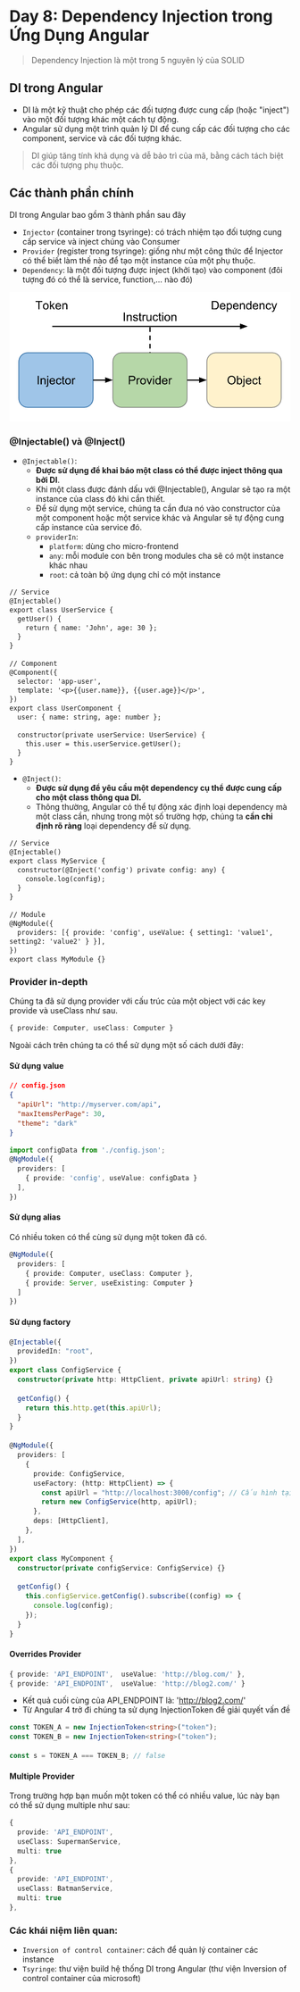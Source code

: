 # Day 8: Dependency Injection trong Ứng Dụng Angular

> Dependency Injection là một trong 5 nguyên lý của SOLID

## DI trong Angular

- DI là một kỹ thuật cho phép các đối tượng được cung cấp (hoặc "inject") vào một đối tượng khác một cách tự động.
- Angular sử dụng một trình quản lý DI để cung cấp các đối tượng cho các component, service và các đối tượng khác.

> DI giúp tăng tính khả dụng và dễ bảo trì của mã, bằng cách tách biệt các đối tượng phụ thuộc.

## Các thành phần chính

DI trong Angular bao gồm 3 thành phần sau đây

- `Injector` (container trong tsyringe): có trách nhiệm tạo đối tượng cung cấp service và inject chúng vào Consumer
- `Provider` (register trong tsyringe): giống như một công thức để Injector có thể biết làm thế nào để tạo một instance của một phụ thuộc.
- `Dependency`: là một đối tượng được inject (khởi tạo) vào component (đôi tượng đó có thể là service, function,... nào đó)

![DI.png](src/assets/DI-angular.png)

### @Injectable() và @Inject()

- `@Injectable()`:
  - **Được sử dụng để khai báo một class có thể được inject thông qua bởi DI**.
  - Khi một class được đánh dấu với @Injectable(), Angular sẽ tạo ra một instance của class đó khi cần thiết.
  - Để sử dụng một service, chúng ta cần đưa nó vào constructor của một component hoặc một service khác và Angular sẽ tự động cung cấp instance của service đó.
  - `providerIn`:
    - `platform`: dùng cho micro-frontend
    - `any`: mỗi module con bên trong modules cha sẽ có một instance khác nhau
    - `root`: cả toàn bộ ứng dụng chỉ có một instance

```TS
// Service
@Injectable()
export class UserService {
  getUser() {
    return { name: 'John', age: 30 };
  }
}

// Component
@Component({
  selector: 'app-user',
  template: '<p>{{user.name}}, {{user.age}}</p>',
})
export class UserComponent {
  user: { name: string, age: number };

  constructor(private userService: UserService) {
    this.user = this.userService.getUser();
  }
}
```

- `@Inject()`:
  - **Được sử dụng để yêu cầu một dependency cụ thể được cung cấp cho một class thông qua DI.**
  - Thông thường, Angular có thể tự động xác định loại dependency mà một class cần, nhưng trong một số trường hợp, chúng ta **cần chỉ định rõ ràng** loại dependency để sử dụng.

```TS
// Service
@Injectable()
export class MyService {
  constructor(@Inject('config') private config: any) {
    console.log(config);
  }
}

// Module
@NgModule({
  providers: [{ provide: 'config', useValue: { setting1: 'value1', setting2: 'value2' } }],
})
export class MyModule {}
```

### Provider in-depth

Chúng ta đã sử dụng provider với cấu trúc của một object với các key provide và useClass như sau.

```ts
{ provide: Computer, useClass: Computer }
```

Ngoài cách trên chúng ta có thể sử dụng một số cách dưới đây:

#### Sử dụng value

```json
// config.json
{
  "apiUrl": "http://myserver.com/api",
  "maxItemsPerPage": 30,
  "theme": "dark"
}
```

```ts
import configData from './config.json';
@NgModule({
  providers: [
    { provide: 'config', useValue: configData }
  ],
})
```

#### Sử dụng alias

Có nhiều token có thể cùng sử dụng một token đã có.

```ts
@NgModule({
  providers: [
    { provide: Computer, useClass: Computer },
    { provide: Server, useExisting: Computer }
  ]
})
```

#### Sử dụng factory

```ts
@Injectable({
  providedIn: "root",
})
export class ConfigService {
  constructor(private http: HttpClient, private apiUrl: string) {}

  getConfig() {
    return this.http.get(this.apiUrl);
  }
}

@NgModule({
  providers: [
    {
      provide: ConfigService,
      useFactory: (http: HttpClient) => {
        const apiUrl = "http://localhost:3000/config"; // Cấu hình tại runtime
        return new ConfigService(http, apiUrl);
      },
      deps: [HttpClient],
    },
  ],
})
export class MyComponent {
  constructor(private configService: ConfigService) {}

  getConfig() {
    this.configService.getConfig().subscribe((config) => {
      console.log(config);
    });
  }
}
```

#### Overrides Provider

```ts
{ provide: 'API_ENDPOINT',  useValue: 'http://blog.com/' },
{ provide: 'API_ENDPOINT',  useValue: 'http://blog2.com/' }
```

- Kết quả cuối cùng của API_ENDPOINT là: 'http://blog2.com/'
- Từ Angular 4 trở đi chúng ta sử dụng InjectionToken để giải quyết vấn đề

```ts
const TOKEN_A = new InjectionToken<string>("token");
const TOKEN_B = new InjectionToken<string>("token");

const s = TOKEN_A === TOKEN_B; // false
```

#### Multiple Provider

Trong trường hợp bạn muốn một token có thể có nhiều value, lúc này bạn có thể sử dụng multiple như sau:

```ts
{
  provide: 'API_ENDPOINT',
  useClass: SupermanService,
  multi: true
},
{
  provide: 'API_ENDPOINT',
  useClass: BatmanService,
  multi: true
},
```

### Các khái niệm liên quan:

- `Inversion of control container`: cách để quản lý container các instance
- `Tsyringe`: thư viện build hệ thống DI trong Angular (thư viện Inversion of control container của microsoft)
